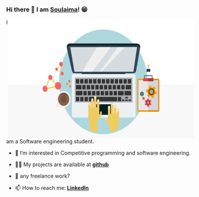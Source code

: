 ### Hi there 👋 I am [Soulaima](https://rusty-sj.github.io/)! 😁
<img align="right" alt="GIF" src="https://github.com/SoulaimakH/SoulaimakH/blob/main/hi.gif?raw=true" width="500" height="320" />
 I am a Software engineering student. 

<!-- 🔭 I’m currently researching at the intersection of machine learning  cloud architecture and databases.-->
- 💬 I’m interested in Competitive programming and software engineering.


 - 👨‍💻 My projects are available at [**github**](https://github.com/SoulaimakH?tab=repositories)
 - 💼 any freelance work?
 - 📫 How to reach me: [**LinkedIn**](https://www.linkedin.com/in/soulaima-kahla/) <a href="https://www.linkedin.com/in/soulaima-kahla/" target="blank"><img align="center">

  
<!--**Languages and Tools:** 

![Java](https://img.shields.io/badge/-Java-black?logo=java&style=social)&nbsp;&nbsp;
![Spring](https://img.shields.io/badge/-Spring%20Framework-black?logo=spring&style=social)&nbsp;&nbsp;
![JavaScript](https://img.shields.io/badge/-JavaScript-black?logo=javascript&style=social)&nbsp;&nbsp;
![ANGULAR](https://img.shields.io/badge/-Angular-black?logo=angularjs&style=social)&nbsp;&nbsp;
![nestjs](https://img.shields.io/badge/-nestjs-black?logo=nestjs&style=social)&nbsp;&nbsp;
![typescript](https://img.shields.io/badge/-typescript-black?logo=typescript&style=social)&nbsp;&nbsp;
![HTML5](https://img.shields.io/badge/-HTML5-black?logo=html5&style=social)&nbsp;&nbsp;
![CSS3](https://img.shields.io/badge/-CSS3-black?logo=css3&style=social)&nbsp;&nbsp;
![Bootstrap](https://img.shields.io/badge/-Bootstrap-black?logo=bootstrap&style=social)&nbsp;&nbsp;
![docker](https://img.shields.io/badge/-docker-black?logo=docker&style=social)&nbsp;&nbsp;
![apachemaven](https://img.shields.io/badge/-apache%20maven-black?logo=apachemaven&style=social)&nbsp;&nbsp;
![CASSANDRA](https://img.shields.io/badge/-Apache%20Cassandra-black?logo=apachecassandra&style=social)&nbsp;&nbsp;
![MySQL](https://img.shields.io/badge/-MySQL-black?logo=mysql&style=social)&nbsp;&nbsp;
![Git](https://img.shields.io/badge/-Git-black?logo=git&style=social)&nbsp;&nbsp;
![GitHub](https://img.shields.io/badge/-GitHub-black?logo=github&style=social)&nbsp;&nbsp;
![bitbucket](https://img.shields.io/badge/-bitbucket-black?logo=bitbucket&style=social)&nbsp;&nbsp;
![LATEX](https://img.shields.io/badge/-LATEX-black?logo=latex&style=social)&nbsp;&nbsp;
![Python](https://img.shields.io/badge/-Python-black?logo=Python&style=social)&nbsp;&nbsp;
![tensorflow](https://img.shields.io/badge/-tensorflow-black?logo=tensorflow&style=social)&nbsp;&nbsp;
![Android](https://img.shields.io/badge/-Android-black?logo=android&style=social)&nbsp;&nbsp;
![C](https://img.shields.io/badge/-C-black?logo=c&style=social)&nbsp;&nbsp;




<!--
**SoulaimakH/SoulaimakH** is a ✨ _special_ ✨ repository because its `README.md` (this file) appears on your GitHub profile.
https://simpleicons.org/?q=Maven
https://img.shields.io/badge/-Spring%20Framework-black?logo=apachecassandra&style=social
Here are some ideas to get you started:

- 🔭 I’m currently working on ...
- 🌱 I’m currently learning ...
- 👯 I’m looking to collaborate on ...
- 🤔 I’m looking for help with ...
- 💬 Ask me about ...
- 📫 How to reach me: ...
- 😄 Pronouns: ...
- ⚡ Fun fact: ...
-->

